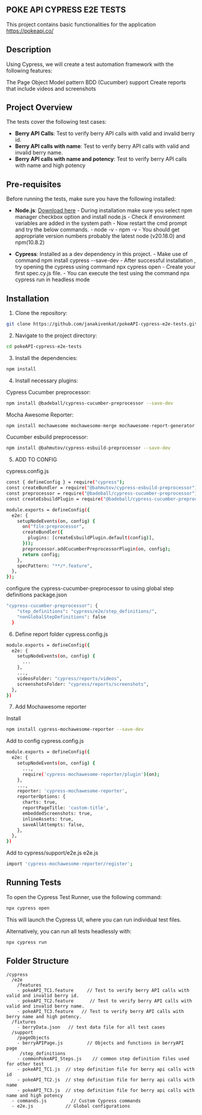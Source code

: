 
## POKE API CYPRESS E2E TESTS

This project contains basic functionalities for the application https://pokeapi.co/

## Description

Using Cypress, we will create a test automation framework with the following features:

The Page Object Model pattern
BDD (Cucumber) support
Create reports that include videos and screenshots

## Project Overview
  
The tests cover the following test cases:
- **Berry API Calls**: Test to verify berry API calls with valid and invalid berry id.
- **Berry API calls with name**: Test to verify berry API calls with valid and invalid berry name.
- **Berry API calls with name and potency**: Test to verify berry API calls with name and high potency

## Pre-requisites

Before running the tests, make sure you have the following installed:
- **Node.js**: [Download here](https://nodejs.org/)
             - During installation make sure you select npm manager checkbox option and install node.js
             - Check if environment variables are added in the system path 
             - Now restart the cmd prompt and try the below commands.
             - node -v
             - npm -v
             - You should get appropriate version numbers probably the latest node (v20.18.0) and npm(10.8.2)

- **Cypress**: Installed as a dev dependency in this project.
             - Make use of command npm install cypress --save-dev
             - After successful installation , try opening the cypress using command npx cypress open 
             - Create your first spec.cy.js file.
             - You can execute the test using the command npx cypress run in headless mode

## Installation

1. Clone the repository:

```bash
git clone https://github.com/janakivenkat/pokeAPI-cypress-e2e-tests.git
```

2. Navigate to the project directory:

```bash
cd pokeAPI-cypress-e2e-tests
```

3. Install the dependencies:

```bash
npm install
```

4. Install necessary plugins:

Cypress Cucumber preprocessor:

```bash
npm install @badeball/cypress-cucumber-preprocessor --save-dev
```

Mocha Awesome Reporter:

```bash
npm install mochawesome mochawesome-merge mochawesome-report-generator --save-dev
```

Cucumber esbuild preprocessor:

```bash
npm install @bahmutov/cypress-esbuild-preprocessor --save-dev
```

5. ADD TO CONFIG

cypress.config.js

```bash
const { defineConfig } = require("cypress");
const createBundler = require("@bahmutov/cypress-esbuild-preprocessor");
const preprocessor = require("@badeball/cypress-cucumber-preprocessor");
const createEsbuildPlugin = require("@badeball/cypress-cucumber-preprocessor/esbuild");

module.exports = defineConfig({
  e2e: {
    setupNodeEvents(on, config) {
      on("file:preprocessor",
      createBundler({
        plugins: [createEsbuildPlugin.default(config)],
      }));
      preprocessor.addCucumberPreprocessorPlugin(on, config);
      return config;
    },
	specPattern: "**/*.feature",
  },
});
```
configure the cypress-cucumber-preprocessor to using global step definitions
package.json

```bash
"cypress-cucumber-preprocessor": {
    "step_definitions": "cypress/e2e/step_definitions/",
    "nonGlobalStepDefinitions": false
  }
```

6. Define report folder
cypress.config.js

```bash
module.exports = defineConfig({
  e2e: {
    setupNodeEvents(on, config) {
      ...
    },
    ...,
    videosFolder: "cypress/reports/videos",
    screenshotsFolder: "cypress/reports/screenshots",
  },
})
```

7. Add Mochawesome reporter

Install

```bash
npm install cypress-mochawesome-reporter --save-dev
```
Add to config
cypress.config.js

```bash
module.exports = defineConfig({
  e2e: {
    setupNodeEvents(on, config) {
      ...,
      require('cypress-mochawesome-reporter/plugin')(on);
    },
    ...,
    reporter: 'cypress-mochawesome-reporter',
    reporterOptions: {
      charts: true,
      reportPageTitle: 'custom-title',
      embeddedScreenshots: true,
      inlineAssets: true,
      saveAllAttempts: false,
    },
  },
})
```
Add to cypress/support/e2e.js
e2e.js

```bash
import 'cypress-mochawesome-reporter/register';
```

## Running Tests

To open the Cypress Test Runner, use the following command:

```bash
npx cypress open
```

This will launch the Cypress UI, where you can run individual test files.

Alternatively, you can run all tests headlessly with:

```bash
npx cypress run
```

## Folder Structure

```
/cypress
  /e2e
    /features
    - pokeAPI_TC1.feature     // Test to verify berry API calls with valid and invalid berry id.
    - pokeAPI_TC2.feature      // Test to verify berry API calls with valid and invalid berry name.
    - pokeAPI_TC3.feature   // Test to verify berry API calls with berry name and high potency.
  /fixtures
    - berryData.json   // test data file for all test cases 
  /support
    /pageObjects
    - berryAPIPage.js         // Objects and functions in berryAPI page
     /step_definitions
    - commonPokeAPI_Steps.js    // common step definition files used for other test
    - pokeAPI_TC1.js  // step definition file for berry api calls with id
    - pokeAPI_TC2.js  // step definition file for berry api calls with name
    - pokeAPI_TC3.js  // step definition file for berry api calls with name and high potency
  - commands.js         // Custom Cypress commands
  - e2e.js            // Global configurations
```